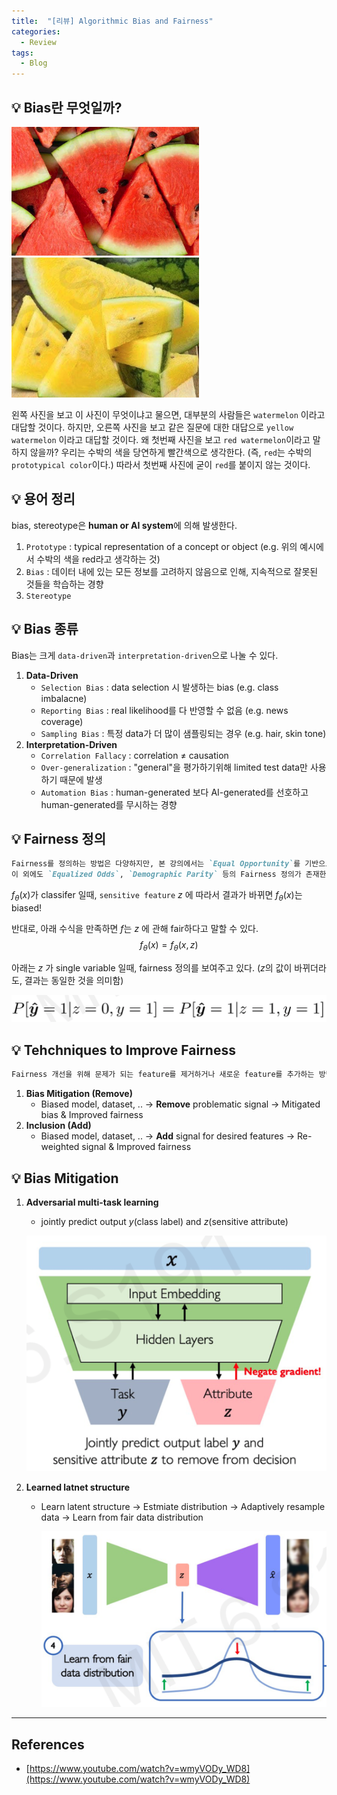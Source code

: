 ```yaml
---
title:  "[리뷰] Algorithmic Bias and Fairness"
categories:
  - Review
tags:
  - Blog
---
```



## 💡 Bias란 무엇일까?

<img src='/assets/posts/스크린샷_2021-10-20_오후_2.08.18.png' width=300>
<img src='/assets/posts/스크린샷_2021-10-20_오후_2.10.42.png' width=300>

왼쪽 사진을 보고 이 사진이 무엇이냐고 물으면, 대부분의 사람들은 `watermelon` 이라고 대답할 것이다. 하지만, 오른쪽 사진을 보고 같은 질문에 대한 대답으로 `yellow watermelon` 이라고 대답할 것이다. 왜 첫번째 사진을 보고 `red watermelon`이라고 말하지 않을까? 
우리는 수박의 색을 당연하게 빨간색으로 생각한다. (즉, `red`는 수박의 `prototypical color`이다.) 따라서 첫번째 사진에 굳이 `red`를 붙이지 않는 것이다. 



## 💡 용어 정리
bias, stereotype은 **human or AI system**에 의해 발생한다.

1. `Prototype` : typical representation of a concept or object (e.g. 위의 예시에서 수박의 색을 red라고 생각하는 것)
2. `Bias` : 데이터 내에 있는 모든 정보를 고려하지 않음으로 인해, 지속적으로 잘못된 것들을 학습하는 경향
3. `Stereotype` 

## 💡 Bias 종류
Bias는 크게 `data-driven`과 `interpretation-driven`으로 나눌 수 있다. 


1. **Data-Driven**
    - `Selection Bias` : data selection 시 발생하는 bias (e.g. class imbalacne)
    - `Reporting Bias` : real likelihood를 다 반영할 수 없음 (e.g. news coverage)
    - `Sampling Bias` : 특정 data가 더 많이 샘플링되는 경우 (e.g. hair, skin tone)
2. **Interpretation-Driven**
    - `Correlation Fallacy` : correlation ≠ causation
    - `Over-generalization` : "general"을 평가하기위해 limited test data만 사용하기 때문에 발생
    - `Automation Bias` : human-generated 보다 AI-generated를 선호하고 human-generated를 무시하는 경향

## 💡 Fairness 정의
```markdown
Fairness를 정의하는 방법은 다양하지만, 본 강의에서는 `Equal Opportunity`를 기반으로 하는 정의를 설명한다.
이 외에도 `Equalized Odds`, `Demographic Parity` 등의 Fairness 정의가 존재한다. 
```

$f_{\theta}(x)$가 classifer 일때, `sensitive feature` $z$ 에 따라서 결과가 바뀌면 $f_{\theta}(x)$는 biased!


반대로, 아래 수식을 만족하면 $f$는 $z$ 에 관해 fair하다고 말할 수 있다. 
$$f_{\theta}(x) = f_{\theta}(x, z)$$

아래는 $z$ 가 single variable 일때, fairness 정의를 보여주고 있다. ($z$의 값이 바뀌더라도, 결과는 동일한 것을 의미함)

![스크린샷 2021-10-20 오후 3.32.21.png](/assets/posts/스크린샷_2021-10-20_오후_3.32.21.png)

## 💡 Tehchniques to Improve Fairness
```markdown
Fairness 개선을 위해 문제가 되는 feature를 제거하거나 새로운 feature를 추가하는 방법이 있다.
```

1. **Bias Mitigation (Remove)**
    - Biased model, dataset, .. 
    → **Remove** problematic signal 
    → Mitigated bias & Improved fairness
2. **Inclusion (Add)**
    - Biased model, dataset, .. 
    → **Add** signal for desired features 
    → Re-weighted signal & Improved fairness

## 💡 Bias Mitigation

1. **Adversarial multi-task learning** 
    - jointly predict output $y$(class label) and $z$(sensitive attribute)
    
    ![스크린샷 2021-10-20 오후 4.08.15.png](/assets/posts/스크린샷_2021-10-20_오후_4.08.15.png)
    
2. **Learned latnet structure**
    - Learn latent structure → Estmiate distribution → Adaptively resample data → Learn from fair data distribution
        
        ![스크린샷 2021-10-20 오후 4.16.10.png](/assets/posts/스크린샷_2021-10-20_오후_4.16.10.png)
        
    

---

## References

- [https://www.youtube.com/watch?v=wmyVODy_WD8](https://www.youtube.com/watch?v=wmyVODy_WD8)